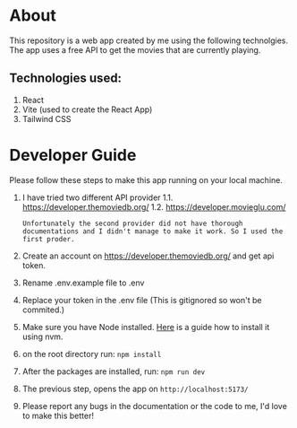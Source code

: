 # About

This repository is a web app created by me using the following technolgies.
The app uses a free API to get the movies that are currently playing.

## Technologies used:

1. React
1. Vite (used to create the React App)
1. Tailwind CSS

# Developer Guide

Please follow these steps to make this app running on your local machine.

1.  I have tried two different API provider
    1.1. https://developer.themoviedb.org/
    1.2. https://developer.movieglu.com/

        Unfortunately the second provider did not have thorough documentations and I didn't manage to make it work. So I used the first proder.

1.  Create an account on https://developer.themoviedb.org/ and get api token.
1.  Rename .env.example file to .env
1.  Replace your token in the .env file (This is gitignored so won't be commited.)
1.  Make sure you have Node installed. [Here](https://github.com/nvm-sh/nvm) is a guide how to install it using nvm.
1.  on the root directory run:
    `npm install`
1.  After the packages are installed, run:
    `npm run dev`
1.  The previous step, opens the app on `http://localhost:5173/`
1.  Please report any bugs in the documentation or the code to me, I'd love to make this better!
